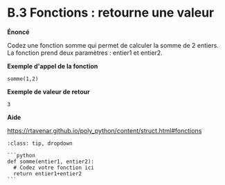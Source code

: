 # B.3 Fonctions : retourne une valeur

**Énoncé**


Codez une fonction somme qui permet de calculer la somme de 2 entiers. La fonction prend deux paramètres : entier1 et entier2.


**Exemple d'appel de la fonction**


```
somme(1,2)
```

**Exemple de valeur de retour**


```
3
```

**Aide**

https://rtavenar.github.io/poly_python/content/struct.html#fonctions

<div id="pad"></div>
            <script>Pythonpad('pad', {'id': 'B.3', 'title': 'Testez votre solution ici', 'src': 'def somme():\n  # Codez votre fonction ici'})</script>


````{admonition} Cliquez ici pour voir la solution
:class: tip, dropdown

```python
def somme(entier1, entier2):
  # Codez votre fonction ici
  return entier1+entier2
```
````
